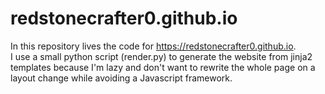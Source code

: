 # redstonecrafter0.github.io

In this repository lives the code for https://redstonecrafter0.github.io.  
I use a small python script (render.py) to generate the website from jinja2 templates
because I'm lazy and don't want to rewrite the whole page on a layout change while
avoiding a Javascript framework.
